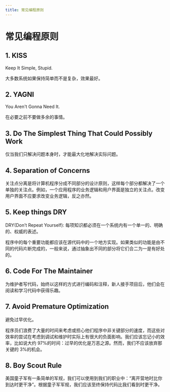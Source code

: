 ```yaml
---
title: 常见编程原则
---
```


# 常见编程原则

## 1. KISS

Keep It Simple, Stupid.

大多数系统如果保持简单而不是复杂，效果最好。

## 2. YAGNI

You Aren't Gonna Need It.

在必要之前不要做多余的事情。

## 3. Do The Simplest Thing That Could Possibly Work

仅当我们只解决问题本身时，才能最大化地解决实际问题。

## 4. Separation of Concerns

关注点分离是将计算机程序分成不同部分的设计原则，这样每个部分都解决了一个单独的关注点。例如，一个应用程序的业务逻辑和用户界面是独立的关注点。改变用户界面不应要求改变业务逻辑，反之亦然。

## 5. Keep things DRY

DRY(Don’t Repeat Yourself): 每项知识都必须在一个系统内有一个单一的、明确的、权威的表述。

程序中的每个重要功能都应该在源代码中的一个地方实现。如果类似的功能是由不同的代码片断完成的，一般来说，通过抽象出不同的部分将它们合二为一是有好处的。

## 6. Code For The Maintainer

为维护者写代码，始终以这样的方式进行编码和注释，新人接手项目后，他们会在阅读和学习代码中获得乐趣。

## 7. Avoid Premature Optimization

避免过早优化。

程序员们浪费了大量的时间来考虑或担心他们程序中非关键部分的速度，而这些对效率的尝试在考虑到调试和维护时实际上有很大的负面影响。我们应该忘记小的效率，比如说大约 97%的时间：过早的优化是万恶之源。然而，我们不应该放弃那关键的 3%的机会。

## 8. Boy Scout Rule

美国童子军有一条简单的军规，我们可以使用到我们的职业中：“离开营地时比你到达时更干净”。根据童子军军规，我们应该至终保持代码比我们看到时更干净。
